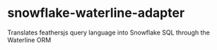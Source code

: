 # snowflake-waterline-adapter
Translates feathersjs query language into Snowflake SQL through the Waterline ORM
